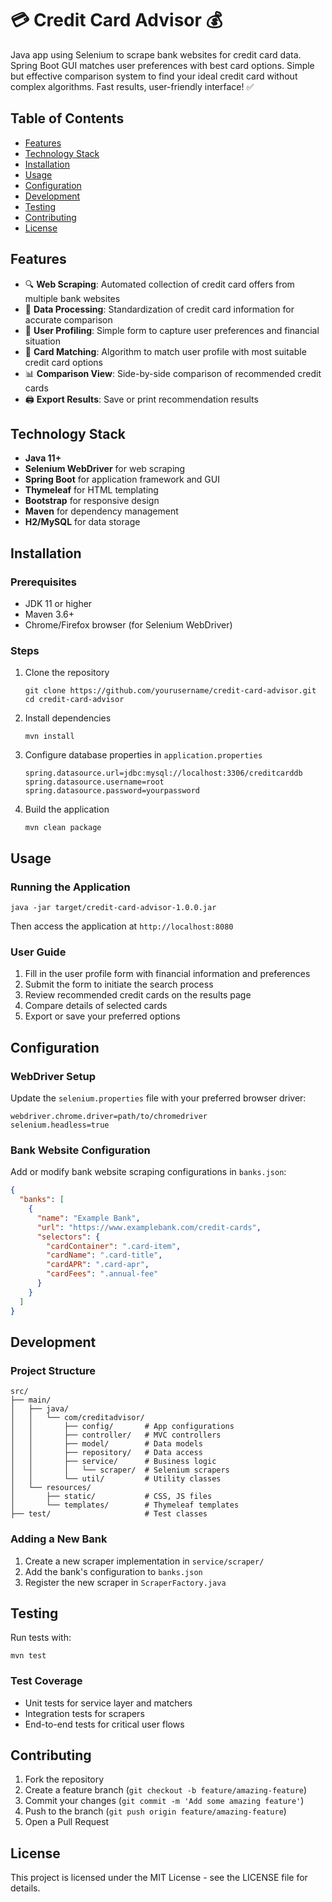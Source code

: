 # 💳 Credit Card Advisor 💰

Java app using Selenium to scrape bank websites for credit card data. Spring Boot GUI matches user preferences with best card options. Simple but effective comparison system to find your ideal credit card without complex algorithms. Fast results, user-friendly interface! ✅

## Table of Contents
- [Features](#features)
- [Technology Stack](#technology-stack)
- [Installation](#installation)
- [Usage](#usage)
- [Configuration](#configuration)
- [Development](#development)
- [Testing](#testing)
- [Contributing](#contributing)
- [License](#license)

## Features
- 🔍 **Web Scraping**: Automated collection of credit card offers from multiple bank websites
- 🔄 **Data Processing**: Standardization of credit card information for accurate comparison
- 👤 **User Profiling**: Simple form to capture user preferences and financial situation
- 🎯 **Card Matching**: Algorithm to match user profile with most suitable credit card options
- 📊 **Comparison View**: Side-by-side comparison of recommended credit cards
- 🖨️ **Export Results**: Save or print recommendation results

## Technology Stack
- **Java 11+**
- **Selenium WebDriver** for web scraping
- **Spring Boot** for application framework and GUI
- **Thymeleaf** for HTML templating
- **Bootstrap** for responsive design
- **Maven** for dependency management
- **H2/MySQL** for data storage

## Installation

### Prerequisites
- JDK 11 or higher
- Maven 3.6+
- Chrome/Firefox browser (for Selenium WebDriver)

### Steps
1. Clone the repository
   ```
   git clone https://github.com/yourusername/credit-card-advisor.git
   cd credit-card-advisor
   ```

2. Install dependencies
   ```
   mvn install
   ```

3. Configure database properties in `application.properties`
   ```
   spring.datasource.url=jdbc:mysql://localhost:3306/creditcarddb
   spring.datasource.username=root
   spring.datasource.password=yourpassword
   ```

4. Build the application
   ```
   mvn clean package
   ```

## Usage

### Running the Application
```
java -jar target/credit-card-advisor-1.0.0.jar
```
Then access the application at `http://localhost:8080`

### User Guide
1. Fill in the user profile form with financial information and preferences
2. Submit the form to initiate the search process
3. Review recommended credit cards on the results page
4. Compare details of selected cards
5. Export or save your preferred options

## Configuration

### WebDriver Setup
Update the `selenium.properties` file with your preferred browser driver:
```
webdriver.chrome.driver=path/to/chromedriver
selenium.headless=true
```

### Bank Website Configuration
Add or modify bank website scraping configurations in `banks.json`:
```json
{
  "banks": [
    {
      "name": "Example Bank",
      "url": "https://www.examplebank.com/credit-cards",
      "selectors": {
        "cardContainer": ".card-item",
        "cardName": ".card-title",
        "cardAPR": ".card-apr",
        "cardFees": ".annual-fee"
      }
    }
  ]
}
```

## Development

### Project Structure
```
src/
├── main/
│   ├── java/
│   │   └── com/creditadvisor/
│   │       ├── config/       # App configurations
│   │       ├── controller/   # MVC controllers
│   │       ├── model/        # Data models
│   │       ├── repository/   # Data access
│   │       ├── service/      # Business logic
│   │       │   └── scraper/  # Selenium scrapers
│   │       └── util/         # Utility classes
│   └── resources/
│       ├── static/           # CSS, JS files
│       └── templates/        # Thymeleaf templates
├── test/                     # Test classes
```

### Adding a New Bank
1. Create a new scraper implementation in `service/scraper/`
2. Add the bank's configuration to `banks.json`
3. Register the new scraper in `ScraperFactory.java`

## Testing
Run tests with:
```
mvn test
```

### Test Coverage
- Unit tests for service layer and matchers
- Integration tests for scrapers
- End-to-end tests for critical user flows

## Contributing
1. Fork the repository
2. Create a feature branch (`git checkout -b feature/amazing-feature`)
3. Commit your changes (`git commit -m 'Add some amazing feature'`)
4. Push to the branch (`git push origin feature/amazing-feature`)
5. Open a Pull Request

## License
This project is licensed under the MIT License - see the LICENSE file for details.
